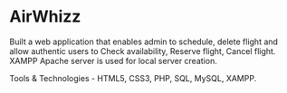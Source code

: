 # AirWhizz

Built a web application that enables admin to schedule, delete flight and allow authentic users to Check availability, Reserve flight, Cancel flight.
XAMPP Apache server is used for local server creation.

Tools & Technologies - HTML5, CSS3, PHP, SQL, MySQL, XAMPP.
